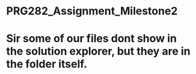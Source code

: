 # PRG282_Assignment_Milestone2
# Sir some of our files dont show in the solution explorer, but they are in the folder itself.

